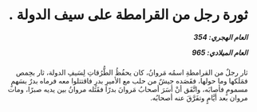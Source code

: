 <h1 dir="rtl">ثورة رجل من القرامطة على سيف الدولة .</h1>

<h5 dir="rtl">العام الهجري:  354

العام الميلادي: 965

</h5>

<p dir="rtl">ثار رجلٌ من القرامطةِ اسمُه مَروانُ، كان يحفُظُ الطُّرُقاتِ لِسَيفِ الدولة، ثار بحِمص فمَلَكها وما حولها، فقَصَده جيشٌ من حلب مع الأميرِ بدرٍ فاقتتلوا معه فرماه بدرٌ بسَهمٍ مسمومٍ فأصابَه، واتَّفَق أنْ أسَرَ أصحابُ مَروانَ بدرًا فقَتَله مروانُ بين يديه صبرًا، ومات مروان بعد أيَّامٍ وتفَرَّقَ عنه أصحابُه.</p></br>
